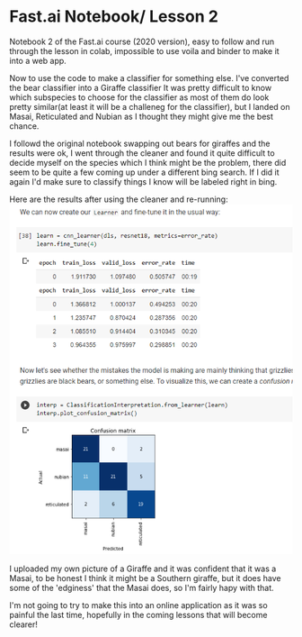 # Fast.ai Notebook/ Lesson 2

Notebook 2 of the Fast.ai course (2020 version), easy to follow and run through the lesson in colab, impossible to use voila and binder to make it into a web app.

Now to use the code to make a classifier for something else.
I've converted the bear classifier into a Giraffe classifier
It was pretty difficult to know which subspecies to choose for the classifier as most of them do look pretty similar(at least it will be a challeneg for the classifier), but I landed on Masai, Reticulated and Nubian as I thought they might give me the best chance. 

I followd the original notebook swapping out bears for giraffes and the results were ok, I went through the cleaner and found it quite difficult to decide myself on the species which I think might be the problem, there did seem to be quite a few coming up under a different bing search. 
If I did it again I'd make sure to classify things I know will be labeled right in bing.

Here are the results after using the cleaner and re-running:
![Giraffe classifier results](images/classifier_results.png)


I uploaded my own picture of a Giraffe and it was confident that it was a Masai, to be honest I think it might be a Southern giraffe, but it does have some of the 'edginess' that the Masai does, so I'm fairly hapy with that.  

I'm not going to try to make this into an online application as it was so painful the last time, hopefully in the coming lessons that will become clearer!
